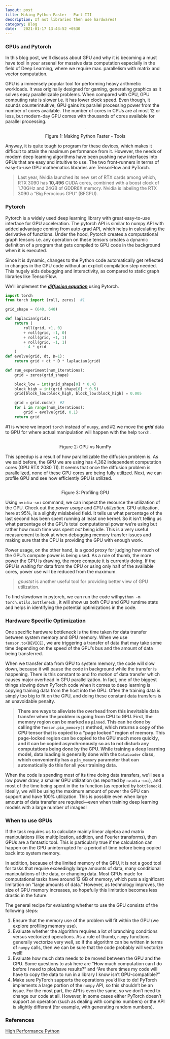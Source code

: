 ```yaml
---
layout: post
title: Making Python Faster - Part III
description: If not libraries then use hardwares!
category: Blog
date:   2021-01-17 13:43:52 +0530
---
```

### GPUs and Pytorch

In this blog post, we'll discuss about GPU and why it is becoming a must have tool in your arsenal for massive data computation especially in the field of Deep Learning, where we require max. parallelism with matrix and vector computation.

GPU is a immensely popular tool for performing heavy arithmetic workloads. It was originally designed for gaming, generating graphics as it solves easy parallelizable problems. When compared with CPU, GPU computing rate is slower i.e. it has lower clock speed. Even though, it sounds counterintuitive, GPU gains its parallel processing power from the number of cores available. The number of cores in CPUs are at most 12 or less, but modern-day GPU comes with thousands of cores available for parallel processing.

<div>
<center>
<img src="{{site.url}}/assets/images/PythonFaster/fasterPython(1).png" class="post-body" style="zoom: 5%; background-color:#DCDCDC;" /><br>
<p>Figure 1: Making Python Faster - Tools</p>
</center>
</div>

Anyway, it is quite tough to program for these devices, which makes it difficult to attain the maximum performance from it. However, the needs of modern deep learning algorithms have been pushing new interfaces into GPUs that are easy and intuitive to use. The two front-runners in terms of easy-to-use GPU mathematics libraries are TensorFlow and PyTorch.

>Last year, Nvidia launched its new set of RTX cards among which, RTX 3090 has **10,496** CUDA cores, combined with a boost clock of 1.70GHz and  24GB of GDDR6X memory. Nvidia is labeling the RTX 3090 a “Big Ferocious  GPU” (BFGPU). 

### Pytorch

Pytorch is a widely used deep learning library with great easy-to-use interface for GPU acceleration. The pytorch API is similar to numpy API with added advantage coming from auto-grad API, which helps in calculating the derivative of functions. Under the hood, Pytorch creates a computational graph tensors i.e. any operation on these tensors creates a dynamic definition of a program that gets compiled to GPU code in the background when it is executed.

Since it is dynamic, changes to the Python code automatically get reflected in changes in the GPU code without an explicit compilation step needed. This hugely aids debugging and interactivity, as compared to static graph libraries like TensorFlow.

We'll implement the [***diffusion equation***]() using Pytorch.

```python
import torch
from torch import (roll, zeros)  #1

grid_shape = (640, 640)

def laplacian(grid):
    return (
        roll(grid, +1, 0)
        + roll(grid, -1, 0)
        + roll(grid, +1, 1)
        + roll(grid, -1, 1)
        - 4 * grid
    )
def evolve(grid, dt, D=1):
    return grid + dt * D * laplacian(grid)

def run_experiment(num_iterations):
    grid = zeros(grid_shape)

    block_low = int(grid_shape[0] * 0.4)
    block_high = int(grid_shape[0] * 0.5)
    grid[block_low:block_high, block_low:block_high] = 0.005

    grid = grid.cuda()  #2
    for i in range(num_iterations):
        grid = evolve(grid, 0.1)
    return grid
```

#1 is where we import `torch` instead of `numpy`, and #2 we move the ***grid*** data to GPU for where actual manipulation will happen with the help `torch`. 

<center>
<img src="{{site.url}}/assets/images/PythonFaster/gpu vs numpy.png" class="post-body" style="zoom: 5%; background-color:#DCDCDC;" /><br>
<p>Figure 2: GPU vs NumPy</p>
</center>

This speedup is a result of how parallelizable the diffusion problem is. As we said before, the GPU we are using has 4,362 independent computation cores (GPU RTX 2080 TI). It seems that once the diffusion problem is parallelized, none of these GPU cores are being fully utilized. Next, we can profile GPU and see how efficiently GPU is utilized.

<center>
<img src="{{site.url}}/assets/images/PythonFaster/gpu-profile.png" class="post-body" style="zoom: 5%; background-color:#DCDCDC;" /><br>
<p>Figure 3: Profiling GPU</p>
</center>

Using `nvidia-smi` command, we can inspect the resource the utilization of the GPU. Check out the *power usage* and *GPU utilization*. GPU utilization, here at 95%, is a slightly mislabeled field. It tells us what percentage of the last second has been spent running at least one kernel. So it isn’t telling us what percentage of the GPU’s total computational power we’re using but rather how much time was spent *not* being idle. This is a very useful measurement to look at when debugging memory transfer issues and making sure that the CPU is providing the GPU with enough work.

Power usage, on the other hand, is a good proxy for judging how much of the GPU’s compute power is being used. As a rule of thumb, the more power the GPU is drawing, the more compute it is currently doing. If the GPU is waiting for data from the CPU or using only half of the available cores, power use will be reduced from the maximum.

> *gpustat* is another useful tool for providing better view of GPU utilization.

To find slowdown in pytorch, we can run the code with`python -m torch.utils.bottleneck` , it will show us both CPU and GPU runtime stats and helps in identifying the potential optimizations in the code.

### Hardware Specific Optimization

One specific hardware bottleneck is the time taken for data transfer between system memory and GPU memory. When we use `tensor.to(DEVICE)`, we are triggering a transfer of data that may take some time depending on the speed of the GPU’s bus and the amount of data being transferred.

When we transfer data from GPU to system memory, the code will slow down, because it will pause the code in background while the transfer is happening. There is this constant to and fro motion of data transfer which causes major overhead in GPU parallelization. In fact, one of the biggest things slowing down PyTorch code when it comes to deep learning is copying training data from the host into the GPU. Often the training data is simply too big to fit on the GPU, and doing these constant data transfers is an unavoidable penalty.

> **There are ways to alleviate the overhead from this inevitable data transfer when the problem is going from CPU to GPU. First, the memory region can be marked as `pinned`. This can be done by calling the `Tensor.pin_memory()` method, which returns a copy of the CPU tensor that is copied to a “page locked” region of memory. This page-locked region can be copied to the GPU much more quickly, and it can be copied asynchronously so as to not disturb any computations being done by the GPU. While training a deep learning model, data loading is generally done with the `DataLoader` class, which conveniently has a `pin_memory` parameter that can automatically do this for all your training data.**

When the code is spending most of its time doing data transfers, we'll see a low power draw, a smaller GPU utilization (as reported by `nvidia-smi`), and most of the time being spent in the `to` function (as reported by `bottleneck`). Ideally, we will be using the maximum amount of power the GPU can support and have 100% utilization. This is possible even when large amounts of data transfer are required—even when training deep learning models with a large number of images!

### When to use GPUs

If the task requires us to calculate mainly linear algebra and matrix manipulations (like multiplication, addition, and Fourier transforms), then GPUs are a fantastic tool. This is particularly true if the calculation can happen on the GPU uninterrupted for a period of time before being copied back into system memory.

In addition, because of the limited memory of the GPU, it is not a good tool for tasks that require exceedingly large amounts of data, many conditional manipulations of the data, or changing data. Most GPUs made for computational tasks have around 12 GB of memory, which puts a significant limitation on “large amounts of data.” However, as technology improves, the size of GPU memory increases, so hopefully this limitation becomes less drastic in the future.

The general recipe for evaluating whether to use the GPU consists of the following steps:

1. Ensure that the memory use of the problem will fit within the GPU (we explore profiling memory use).
2. Evaluate whether the algorithm requires a lot of branching conditions versus vectorized operations. As a rule of thumb, `numpy` functions generally vectorize very well, so if the algorithm can be written in terms of `numpy` calls, then we can be sure that the code probably will vectorize well! 
3. Evaluate how much data needs to be moved between the GPU and the CPU. Some questions to ask here are “How much computation can I do before I need to plot/save results?” and “Are there times my code will have to copy the data to run in a library I know isn’t GPU-compatible?”
4. Make sure PyTorch supports the operations you’d like to do! PyTorch implements a large portion of the `numpy` API, so this shouldn’t be an issue. For the most part, the API is even the same, so we don’t need to change our code at all. However, in some cases either PyTorch doesn’t support an operation (such as dealing with complex numbers) or the API is slightly different (for example, with generating random numbers).

### References

[High Performance Python](https://www.oreilly.com/library/view/high-performance-python/9781449361747/)

